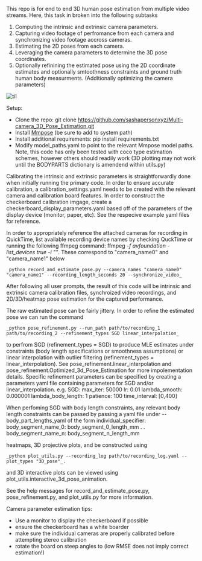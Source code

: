 This repo is for end to end 3D human pose estimation from multiple video streams. Here, this task in broken into the following subtasks

1. Computing the intrinsic and extrinsic camera parameters.
2. Capturing video footage of perfromance from each camera and synchronizing video footage accross cameras.
3. Estimating the 2D poses from each camera.
4. Leveraging the camera parameters to determine the 3D pose coordinates.
5. Optionally refinining the estimated pose using the 2D coordinate estimates and optionally smtoothness constraints and ground truth human body measurments. (Additionally optimizing the camera parameters)




![til](https://github.com/sashapersonxyz/Multi-camera_3D_Pose_Estimation/blob/main/examples/project_gif.gif)



Setup:
- Clone the repo: git clone https://github.com/sashapersonxyz/Multi-camera_3D_Pose_Estimation.git
- Install [Mmpose](https://github.com/open-mmlab/mmpose) (be sure to add to system path)
- Install additional requirements: pip install requirements.txt
- Modify model_paths.yaml to point to the relevant Mmpose model paths. Note, this code has only been tested with coco type estimation schemes, however others should readily work (3D plotting may not work until the BODYPARTS dictionary is amendend within utils.py)

Calibrating the intrinsic and extrinsic parameters is straightforwardly done when initially running the primary code. In order to ensure accurate calibration, a calibration_settings.yaml needs to be created with the relevant camera and calibration board features. In order to construct the checkerboard calibration imgage, create a checkerboard_display_parameters.yaml based off of the parameters of the display device (monitor, paper, etc). See the respecive example yaml files for reference.

In order to appropriately reference the attached cameras for recording in QuickTime, list  available recording device names by checking QuckTime or running the following ffmpeg command: ffmpeg _-f avfoundation -list_devices true -i ""_. These correspond to "camera_name0" and "camera_name1" below

    _python record_and_estimate_pose.py --camera_names "camera_name0" "camera_name1" --recording_length_seconds 20 --synchronize_video_

After following all user prompts, the result of this code will be intrinsic and extrinsic camera calibration files, synchroized video recordings, and 2D/3D/heatmap pose estimation for the captured performance.

The raw estimated pose can be fairly jittery. In order to refine the estimated pose we can run the command

    _python pose_refinement.py --run_path path/to/recording_1 path/to/recording_2 --refinement_types SGD linear_interpolation_

to perfrom SGD (refinement_types = SGD) to produce MLE estimates under constraints (body length specifications or smoothness assumptions) or linear interpolation with outlier filtering (refinement_types = linear_interpolation). See pose_refinement.linear_interpolation and pose_refinement.Optimized_3d_Pose_Estimation for more impolementation details. Specific refinement parameters can be specified by creating a parameters yaml file containing parameters for SGD and/or linear_interpolation. e.g.
SGD:
  max_iter: 50000
  lr: 0.01
  lambda_smooth: 0.000001
  lambda_body_length: 1
  patience: 100
  time_interval: [0,400]

When perfoming SGD with body length constraints, any relevant body length constraints can be passed by passing a yaml file under --body_part_lengths_yaml of the form 
individual_specifier:
  body_segment_name_0: body_segment_0_length_mm
  .
  .
  body_segment_name_n: body_segment_n_length_mm

heatmaps, 3D projective plots, and  be constructed using

    _python plot_utils.py --recording_log path/to/recording_log.yaml --plot_types "3D_pose"_.

and 3D interactive plots can be viewed using plot_utils.interactive_3d_pose_animation.

See the help messages for record_and_estimate_pose.py, pose_refinement.py, and plot_utils.py for more information.


Camera parameter estimation tips:

- Use a monitor to display the checkerboard if possible
- ensure the checkerboard has a white boarder
- make sure the individual cameras are properly calibrated before attempting stereo calibration
- rotate the board on steep angles to (low RMSE does not imply correct estimation!)
